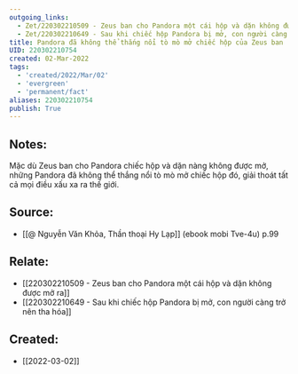 ```yaml
---
outgoing_links:
  - Zet/220302210509 - Zeus ban cho Pandora một cái hộp và dặn không được mở ra
  - Zet/220302210649 - Sau khi chiếc hộp Pandora bị mở, con người càng trở nên tha hóa
title: Pandora đã không thể thắng nổi tò mò mở chiếc hộp của Zeus ban
UID: 220302210754
created: 02-Mar-2022
tags:
  - 'created/2022/Mar/02'
  - 'evergreen'
  - 'permanent/fact'
aliases: 220302210754
publish: True
---
```

## Notes:
Mặc dù Zeus ban cho Pandora chiếc hộp và dặn nàng không được mở, những Pandora đã không thể thắng nổi tò mò mở chiếc hộp đó, giải thoát tất cả mọi điều xấu xa ra thế giới.

## Source:
- [[@ Nguyễn Văn Khỏa, Thần thoại Hy Lạp]] (ebook mobi Tve-4u) p.99

## Relate:
- [[220302210509 - Zeus ban cho Pandora một cái hộp và dặn không được mở ra]]
- [[220302210649 - Sau khi chiếc hộp Pandora bị mở, con người càng trở nên tha hóa]]
## Created:
- [[2022-03-02]]
